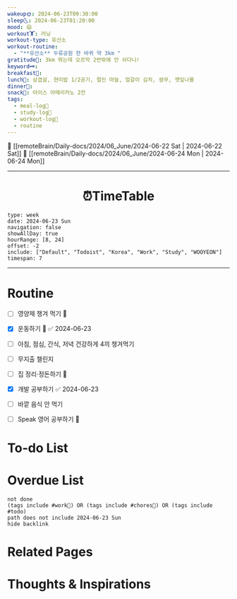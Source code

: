 ```yaml
---
wakeup🌞: 2024-06-23T09:30:00
sleep🌜: 2024-06-23T01:20:00
mood: 😄
workout🏋️: 러닝
workout-type: 유산소
workout-routine:
  - "**유산소** 두류공원 한 바퀴 약 3km "
gratitude🙏: 3km 뛰는데 오르막 2번밖에 안 쉬다니!
keyword🗝️: 
breakfast🍳: 
lunch🍚: 삼겹살, 현미밥 1/2공기, 절인 마늘, 얼갈이 김치, 쌈무, 깻잎나물
dinner🥗: 
snack🍬: 아이스 아메리카노 2잔
tags:
  - meal-log📝
  - study-log📓
  - workout-log💪
  - routine
---
```


🔺 [[remoteBrain/Daily-docs/2024/06_June/2024-06-22 Sat | 2024-06-22 Sat]]
🔻 [[remoteBrain/Daily-docs/2024/06_June/2024-06-24 Mon | 2024-06-24 Mon]]
___
<h1> <center>⏰TimeTable </center> </h1>

```gEvent
type: week
date: 2024-06-23 Sun
navigation: false
showAllDay: true
hourRange: [8, 24]
offset: -2
include: ["Default", "Todoist", "Korea", "Work", "Study", "WOOYEON"]
timespan: 7
```

--- 


# Routine 

- [ ] 영양제 챙겨 먹기 🔼 
- [x] 운동하기 🔼 ✅ 2024-06-23
- [ ] 아침, 점심, 간식, 저녁 건강하게 4끼 챙겨먹기
- [ ] 무지출 챌린지 
- [ ] 집 정리·정돈하기 🔼
- [x] 개발 공부하기 ✅ 2024-06-23
- [ ] 바깥 음식 안 먹기 
- [ ] Speak 영어 공부하기 🔼 


# To-do List


# Overdue List
```tasks
not done
(tags include #work💼) OR (tags include #chores🧺) OR (tags include #todo)
path does not include 2024-06-23 Sun
hide backlink
```

# Related Pages



# Thoughts & Inspirations

